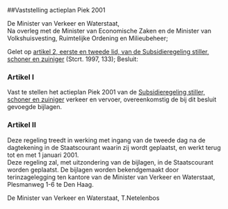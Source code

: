 <meta http-equiv='Content-Type' content='text/html; charset=utf-8' />

##Vaststelling actieplan Piek 2001

De Minister van Verkeer en Waterstaat,  
Na overleg met de Minister van Economische Zaken en de Minister van Volkshuisvesting, Ruimtelijke Ordening en Milieubeheer;

Gelet op [artikel 2, eerste en tweede lid, van de Subsidieregeling stiller, schoner en zuiniger](../../../../../../ministeriele-regeling/subsidieregeling/stiller/schoner/en/zuiniger/BWBR0008783/README.md) (Stcrt. 1997, 133);
Besluit:    

### Artikel  I  

Vast te stellen het actieplan Piek 2001 van de [Subsidieregeling stiller, schoner en zuiniger](../../../../../../ministeriele-regeling/subsidieregeling/stiller/schoner/en/zuiniger/BWBR0008783/README.md) verkeer en vervoer, overeenkomstig de bij dit besluit gevoegde bijlagen.  

### Artikel  II  

Deze regeling treedt in werking met ingang van de tweede dag na de dagtekening in de Staatscourant waarin zij wordt geplaatst, en werkt terug tot en met 1 januari 2001.  
Deze regeling zal, met uitzondering van de bijlagen, in de Staatscourant worden geplaatst. De bijlagen worden bekendgemaakt door terinzagelegging ten kantore van de Minister van Verkeer en Waterstaat, Plesmanweg 1-6 te Den Haag.   

De 
Minister van Verkeer en Waterstaat, 
T.Netelenbos    
